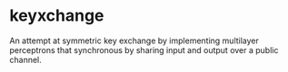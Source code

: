# keyxchange
An attempt at symmetric key exchange by implementing multilayer perceptrons that synchronous by sharing input and output over a public channel. 
